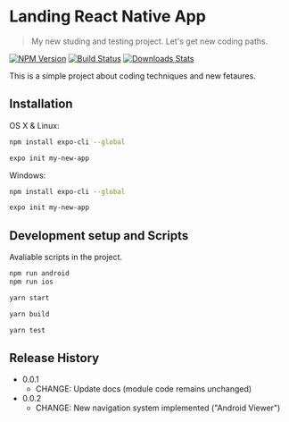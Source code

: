 # Landing React Native App
> My new studing and testing project. Let's get new coding paths.

[![NPM Version][npm-image]][npm-url]
[![Build Status][travis-image]][travis-url]
[![Downloads Stats][npm-downloads]][npm-url]

This is a simple project about coding techniques and new fetaures.

## Installation

OS X & Linux:

```sh
npm install expo-cli --global
```
```sh
expo init my-new-app
```

Windows:

```sh
npm install expo-cli --global
```
```sh
expo init my-new-app
```

## Development setup and Scripts

Avaliable scripts in the project.

```sh
npm run android
npm run ios
```
```sh
yarn start 
```

```sh
yarn build 
```
```sh
yarn test 
```

## Release History

* 0.0.1
    * CHANGE: Update docs (module code remains unchanged)
* 0.0.2
    * CHANGE: New navigation system implemented ("Android Viewer")


<!-- Markdown link & img dfn's -->
[npm-image]: https://img.shields.io/npm/v/datadog-metrics.svg?style=flat-square
[npm-url]: https://npmjs.org/package/datadog-metrics
[npm-downloads]: https://img.shields.io/npm/dm/datadog-metrics.svg?style=flat-square
[travis-image]: https://img.shields.io/travis/dbader/node-datadog-metrics/master.svg?style=flat-square
[travis-url]: https://travis-ci.org/dbader/node-datadog-metrics
[wiki]: https://github.com/yourname/yourproject/wiki
